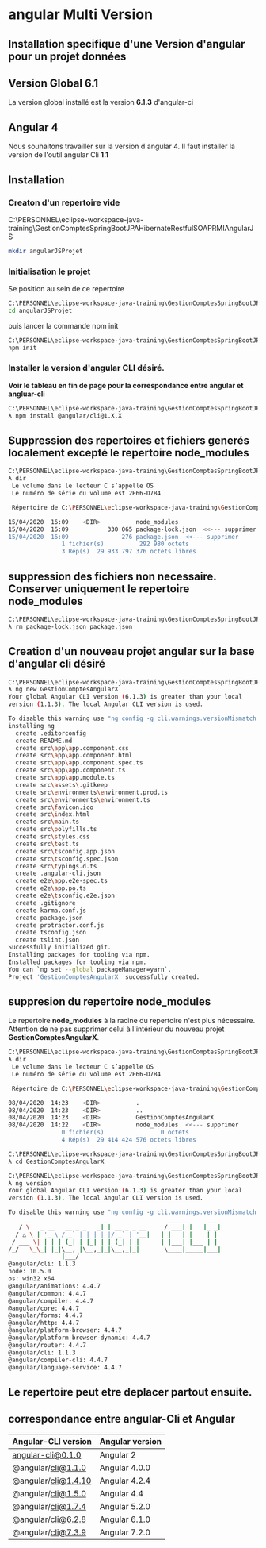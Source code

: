# angular Multi Version

##  Installation specifique d'une  Version d'angular pour un projet données

## Version Global 6.1
La version global installé est la version **6.1.3** d'angular-ci

## Angular 4
Nous souhaitons travailler sur la version d'angular 4. Il faut installer la version de l'outil angular Cli **1.1**


## Installation

### Creaton d'un repertoire vide
C:\PERSONNEL\eclipse-workspace-java-training\GestionComptesSpringBootJPAHibernateRestfulSOAPRMIAngularJS
````bash
mkdir angularJSProjet
````


### Initialisation le projet
Se position au sein de ce repertoire
````bash
C:\PERSONNEL\eclipse-workspace-java-training\GestionComptesSpringBootJPAHibernateRestfulSOAPRMIAngularJS
cd angularJSProjet
````

 puis lancer la commande npm init
````bash
C:\PERSONNEL\eclipse-workspace-java-training\GestionComptesSpringBootJPAHibernateRestfulSOAPRMIAngularJS\angularJSProjet
npm init
````

### Installer la version d'angular CLI désiré.
**Voir le tableau en fin de page pour la correspondance entre angular et angluar-cli**

````bash
C:\PERSONNEL\eclipse-workspace-java-training\GestionComptesSpringBootJPAHibernateRestfulSOAPRMIAngularJS\angularJSProjet
λ npm install @angular/cli@1.X.X
````

## Suppression des repertoires et fichiers generés localement excepté le repertoire **node_modules**

````bash
C:\PERSONNEL\eclipse-workspace-java-training\GestionComptesSpringBootJPAHibernateRestfulSOAPRMIAngularJS\angularJSProjet
λ dir
 Le volume dans le lecteur C s’appelle OS
 Le numéro de série du volume est 2E66-D7B4

 Répertoire de C:\PERSONNEL\eclipse-workspace-java-training\GestionComptesSpringBootJPAHibernateRestfulSOAPRMIAngularJS\angularJSProjet

15/04/2020  16:09    <DIR>          node_modules
15/04/2020  16:09           330 065 package-lock.json  <<--- supprimer
15/04/2020  16:09               276 package.json  <<--- supprimer
               1 fichier(s)          292 980 octets
               3 Rép(s)  29 933 797 376 octets libres
````

## suppression des fichiers non necessaire. Conserver uniquement le repertoire node_modules
````bash
C:\PERSONNEL\eclipse-workspace-java-training\GestionComptesSpringBootJPAHibernateRestfulSOAPRMIAngularJS\angularJSProjet
λ rm package-lock.json package.json
````

## Creation d'un nouveau projet angular sur la base d'angular cli désiré
````bash
C:\PERSONNEL\eclipse-workspace-java-training\GestionComptesSpringBootJPAHibernateRestfulSOAPRMIAngularJS\angularJSProjet
λ ng new GestionComptesAngularX
Your global Angular CLI version (6.1.3) is greater than your local
version (1.1.3). The local Angular CLI version is used.

To disable this warning use "ng config -g cli.warnings.versionMismatch false".
installing ng
  create .editorconfig
  create README.md
  create src\app\app.component.css
  create src\app\app.component.html
  create src\app\app.component.spec.ts
  create src\app\app.component.ts
  create src\app\app.module.ts
  create src\assets\.gitkeep
  create src\environments\environment.prod.ts
  create src\environments\environment.ts
  create src\favicon.ico
  create src\index.html
  create src\main.ts
  create src\polyfills.ts
  create src\styles.css
  create src\test.ts
  create src\tsconfig.app.json
  create src\tsconfig.spec.json
  create src\typings.d.ts
  create .angular-cli.json
  create e2e\app.e2e-spec.ts
  create e2e\app.po.ts
  create e2e\tsconfig.e2e.json
  create .gitignore
  create karma.conf.js
  create package.json
  create protractor.conf.js
  create tsconfig.json
  create tslint.json
Successfully initialized git.
Installing packages for tooling via npm.
Installed packages for tooling via npm.
You can `ng set --global packageManager=yarn`.
Project 'GestionComptesAngularX' successfully created.
````


## suppresion du repertoire node_modules
Le repertoire **node_modules** à la racine du repertoire n'est plus nécessaire. Attention de ne pas supprimer celui à l'intérieur du nouveau projet **GestionComptesAngularX**.
````bash
C:\PERSONNEL\eclipse-workspace-java-training\GestionComptesSpringBootJPAHibernateRestfulSOAPRMIAngularJS\angularJSProjet
λ dir
 Le volume dans le lecteur C s’appelle OS
 Le numéro de série du volume est 2E66-D7B4

 Répertoire de C:\PERSONNEL\eclipse-workspace-java-training\GestionComptesSpringBootJPAHibernateRestfulSOAPRMIAngularJS\angularJSProjet

08/04/2020  14:23    <DIR>          .
08/04/2020  14:23    <DIR>          ..
08/04/2020  14:23    <DIR>          GestionComptesAngularX
08/04/2020  14:22    <DIR>          node_modules  <<--- supprimer
               0 fichier(s)                0 octets
               4 Rép(s)  29 414 424 576 octets libres
````


````bash
C:\PERSONNEL\eclipse-workspace-java-training\GestionComptesSpringBootJPAHibernateRestfulSOAPRMIAngularJS\angularJSProjet
λ cd GestionComptesAngularX

C:\PERSONNEL\eclipse-workspace-java-training\GestionComptesSpringBootJPAHibernateRestfulSOAPRMIAngularJS\angularJSProjet\GestionComptesAngularX (master -> origin)
λ ng version
Your global Angular CLI version (6.1.3) is greater than your local
version (1.1.3). The local Angular CLI version is used.

To disable this warning use "ng config -g cli.warnings.versionMismatch false".
    _                      _                 ____ _     ___
   / \   _ __   __ _ _   _| | __ _ _ __     / ___| |   |_ _|
  / △ \ | '_ \ / _` | | | | |/ _` | '__|   | |   | |    | |
 / ___ \| | | | (_| | |_| | | (_| | |      | |___| |___ | |
/_/   \_\_| |_|\__, |\__,_|_|\__,_|_|       \____|_____|___|
               |___/
@angular/cli: 1.1.3
node: 10.5.0
os: win32 x64
@angular/animations: 4.4.7
@angular/common: 4.4.7
@angular/compiler: 4.4.7
@angular/core: 4.4.7
@angular/forms: 4.4.7
@angular/http: 4.4.7
@angular/platform-browser: 4.4.7
@angular/platform-browser-dynamic: 4.4.7
@angular/router: 4.4.7
@angular/cli: 1.1.3
@angular/compiler-cli: 4.4.7
@angular/language-service: 4.4.7
````

## Le repertoire peut etre deplacer partout ensuite.


## correspondance entre angular-Cli et Angular

|Angular-CLI version        | Angular version             |
|--------------              | ---------                  |
| angular-cli@0.1.0          | Angular 2                  |
| @angular/cli@1.1.0         | Angular 4.0.0              |
| @angular/cli@1.4.10        | Angular 4.2.4              |
| @angular/cli@1.5.0         | Angular 4.4                |
| @angular/cli@1.7.4         | Angular 5.2.0              |
| @angular/cli@6.2.8         | Angular 6.1.0              |
| @angular/cli@7.3.9         | Angular 7.2.0              |




